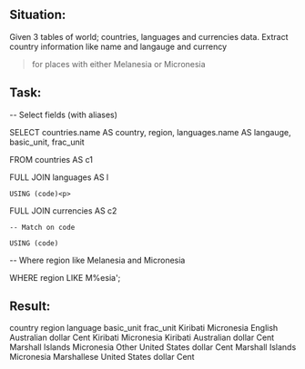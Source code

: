 ## Situation:
Given 3 tables of world; countries, languages and currencies data.
Extract country information like name and langauge and currency 
> for places with either Melanesia or Micronesia

## Task:
-- Select fields (with aliases)<p>
SELECT countries.name AS country, region, languages.name AS langauge,
       basic_unit, frac_unit<p>

FROM countries AS c1<p>

  FULL JOIN languages AS l<p>

    USING (code)<p>
           

  FULL JOIN currencies AS c2
         
    -- Match on code
         
    USING (code)
       
-- Where region like Melanesia and Micronesia
       
       
WHERE region LIKE M%esia';

## Result:
country	region	language	basic_unit	frac_unit
Kiribati	Micronesia	English	Australian dollar	Cent
Kiribati	Micronesia	Kiribati	Australian dollar	Cent
Marshall Islands	Micronesia	Other	United States dollar	Cent
Marshall Islands	Micronesia	Marshallese	United States dollar	Cent
